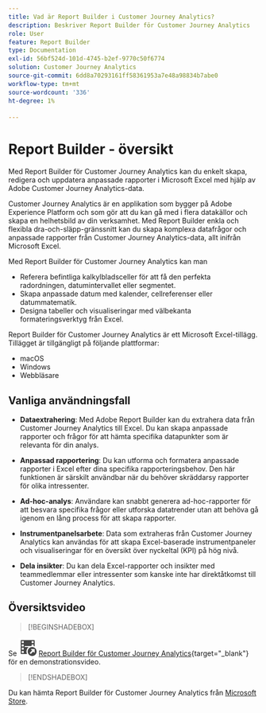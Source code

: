 ```yaml
---
title: Vad är Report Builder i Customer Journey Analytics?
description: Beskriver Report Builder för Customer Journey Analytics
role: User
feature: Report Builder
type: Documentation
exl-id: 56bf524d-101d-4745-b2ef-9770c50f6774
solution: Customer Journey Analytics
source-git-commit: 6dd8a70293161ff58361953a7e48a98834b7abe0
workflow-type: tm+mt
source-wordcount: '336'
ht-degree: 1%

---
```


# Report Builder - översikt

Med Report Builder för Customer Journey Analytics kan du enkelt skapa, redigera och uppdatera anpassade rapporter i Microsoft Excel med hjälp av Adobe Customer Journey Analytics-data.

Customer Journey Analytics är en applikation som bygger på Adobe Experience Platform och som gör att du kan gå med i flera datakällor och skapa en helhetsbild av din verksamhet. Med Report Builder enkla och flexibla dra-och-släpp-gränssnitt kan du skapa komplexa datafrågor och anpassade rapporter från Customer Journey Analytics-data, allt inifrån Microsoft Excel.

Med Report Builder för Customer Journey Analytics kan man

- Referera befintliga kalkylbladsceller för att få den perfekta radordningen, datumintervallet eller segmentet.
- Skapa anpassade datum med kalender, cellreferenser eller datummatematik.
- Designa tabeller och visualiseringar med välbekanta formateringsverktyg från Excel.

Report Builder för Customer Journey Analytics är ett Microsoft Excel-tillägg. Tillägget är tillgängligt på följande plattformar:

- macOS
- Windows
- Webbläsare

## Vanliga användningsfall

- **Dataextrahering**: Med Adobe Report Builder kan du extrahera data från Customer Journey Analytics till Excel. Du kan skapa anpassade rapporter och frågor för att hämta specifika datapunkter som är relevanta för din analys.

- **Anpassad rapportering**: Du kan utforma och formatera anpassade rapporter i Excel efter dina specifika rapporteringsbehov. Den här funktionen är särskilt användbar när du behöver skräddarsy rapporter för olika intressenter.

- **Ad-hoc-analys**: Användare kan snabbt generera ad-hoc-rapporter för att besvara specifika frågor eller utforska datatrender utan att behöva gå igenom en lång process för att skapa rapporter.

- **Instrumentpanelsarbete**: Data som extraheras från Customer Journey Analytics kan användas för att skapa Excel-baserade instrumentpaneler och visualiseringar för en översikt över nyckeltal (KPI) på hög nivå.

- **Dela insikter**: Du kan dela Excel-rapporter och insikter med teammedlemmar eller intressenter som kanske inte har direktåtkomst till Customer Journey Analytics.


## Översiktsvideo

>[!BEGINSHADEBOX]

Se ![VideoCheckedOut](/help/assets/icons/VideoCheckedOut.svg) [Report Builder för Customer Journey Analytics](https://video.tv.adobe.com/v/337569?quality=12&learn=on){target="_blank"} för en demonstrationsvideo.

>[!ENDSHADEBOX]

Du kan hämta Report Builder för Customer Journey Analytics från [Microsoft Store](https://appsource.microsoft.com/en-us/product/Office365/WA200003101).
